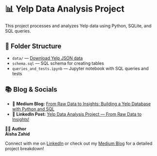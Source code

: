 # 📊 Yelp Data Analysis Project  

This project processes and analyzes Yelp data using Python, SQLite, and SQL queries.  

## 📂 Folder Structure  
- `data/` — [Download Yelp JSON data](https://business.yelp.com/data/resources/open-dataset/)  
- `schema.sql` — SQL schema for creating tables  
- `queries_and_tests.ipynb` — Jupyter notebook with SQL queries and tests  

## 📚 Blog & Socials  

- 📝 **Medium Blog:** [From Raw Data to Insights: Building a Yelp Database with Python and SQL](https://medium.com/@ayeshazahid036/from-raw-data-to-insights-building-a-yelp-database-with-python-and-sql-366a9b94fc00)  
- 🔗 **LinkedIn Post:** [Yelp Data Analysis Project — From Raw Data to Insights!](https://www.linkedin.com/in/aisha-zahid)  

👩‍💻 **Author**  
**Aisha Zahid**  

Connect with me on [LinkedIn](https://www.linkedin.com/in/aisha-zahid) or check out my [Medium Blog](https://medium.com/@ayeshazahid036) for a detailed project breakdown!  
